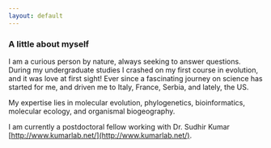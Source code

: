 ```yaml
---
layout: default
---
```


### A little about myself

I am a curious person by nature, always seeking to answer questions. During my undergraduate studies I crashed on my first course in evolution, and it was love at first sight! Ever since a fascinating journey on science has started for me, and driven me to Italy, France, Serbia, and lately, the US. 



My expertise lies in molecular evolution, phylogenetics, bioinformatics, molecular ecology, and organismal biogeography. 




I am currently a postdoctoral fellow working with Dr. Sudhir Kumar [http://www.kumarlab.net/](http://www.kumarlab.net/). 





